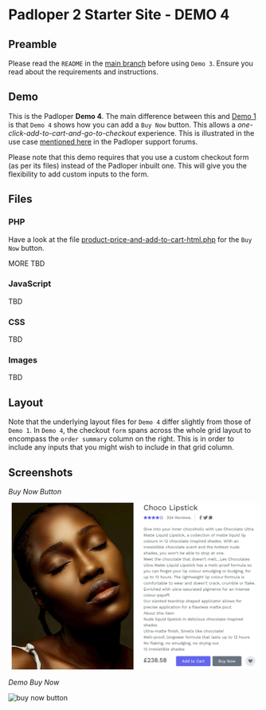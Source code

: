 ﻿# Padloper 2 Starter Site - DEMO 4

## Preamble

Please read the `README` in the [main branch](https://github.com/kongondo/Padloper2Starter) before using `Demo 3`. Ensure you read about the requirements and instructions.

## Demo

This is the Padloper **Demo 4**. The main difference between this and [Demo 1](https://github.com/kongondo/Padloper2Starter/tree/demo-1) is that `Demo 4` shows how you can add a `Buy Now` button. This allows a *one-click-add-to-cart-and-go-to-checkout* experience. This is illustrated in the use case [mentioned here](https://processwire.com/talk/topic/27465-redirect-to-checkout-after-add-to-cart/) in the Padloper support forums.

Please note that this demo requires that you use a custom checkout form (as per its files) instead of the Padloper inbuilt one. This will give you the flexibility to add custom inputs to the form.

## Files

### PHP

Have a look at the file [product-price-and-add-to-cart-html.php](/templates/partials/product-price-and-add-to-cart-html.php) for the `Buy Now` button.

MORE TBD

### JavaScript

TBD

### CSS

TBD

### Images

TBD

## Layout

Note that the underlying layout files for `Demo 4` differ slightly from those of `Demo 1`. In `Demo 4`, the checkout `form` spans across the whole grid layout to encompass the `order summary` column on the right. This is in order to include any inputs that you might wish to include in that grid column.

## Screenshots

*Buy Now Button*

![buy now button](/_screenshots/buy_now_button.jpg)

*Demo Buy Now*

![buy now button](/_screenshots/buy_now_demo.gif)
